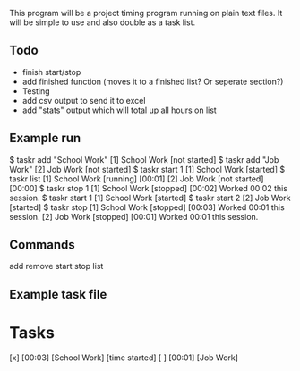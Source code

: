 This program will be a project timing program running on plain text files.
It will be simple to use and also double
as a task list.

Todo
----
 + finish start/stop
 + add finished function (moves it to a finished list?  Or seperate section?)
 + Testing
 + add csv output to send it to excel
 + add "stats" output which will total up all hours on list

Example run
--------

$ taskr add "School Work"
[1] School Work [not started]
$ taskr add "Job Work"
[2] Job Work [not started]
$ taskr start 1
[1] School Work [started]
$ taskr list
[1] School Work [running] [00:01]
[2] Job Work [not started] [00:00]
$ taskr stop 1
[1] School Work [stopped] [00:02]
Worked 00:02 this session.
$ taskr start 1
[1] School Work [started]
$ taskr start 2
[2] Job Work [started]
$ taskr stop
[1] School Work [stopped] [00:03]
Worked 00:01 this session.
[2] Job Work [stopped] [00:01]
Worked 00:01 this session.


Commands
--------
add
remove
start
stop
list

Example task file
-----------------

# Tasks
[x] [00:03] [School Work] [time started]
[ ] [00:01] [Job Work]
